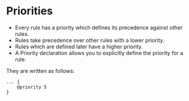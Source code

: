 # Priorities

- Every rule has a priority which defines its precedence against other rules.
- Rules take precedence over other rules with a lower priority.
- Rules which are defined later have a higher priority.
- A Priority declaration allows you to explicitly define the priority for a rule.

They are written as follows:

```rsml
... {
    @priority 5
}
```